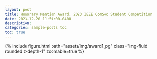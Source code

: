 ```yaml
---
layout: post
title: Honorary Mention Award, 2023 IEEE ComSoc Student Competition
date: 2023-12-20 11:59:00-0400
description: 
categories: sample-posts toc
toc: true
---
```


<div class="row mt-3">
    <div class="col-sm mt-3 mt-md-0">
        {% include figure.html path="assets/img/award1.jpg" class="img-fluid rounded z-depth-1" zoomable=true %}
    </div>
</div>
<div class="caption">
    
</div>

